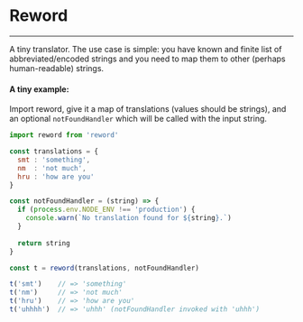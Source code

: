 Reword
======

---

A tiny translator. The use case is simple: you have known and finite list of abbreviated/encoded strings and you need to map them to other (perhaps human-readable) strings.

#### A tiny example:

Import reword, give it a map of translations (values should be strings), and an optional `notFoundHandler` which will be called with the input string.

```js
import reword from 'reword'

const translations = {
  smt : 'something',
  nm  : 'not much',
  hru : 'how are you'
}

const notFoundHandler = (string) => {
  if (process.env.NODE_ENV !== 'production') {
    console.warn(`No translation found for ${string}.`)
  }
  
  return string
}

const t = reword(translations, notFoundHandler)

t('smt')    // => 'something'
t('nm')     // => 'not much'
t('hru')    // => 'how are you'
t('uhhhh')  // => 'uhhh' (notFoundHandler invoked with 'uhhh')
```
